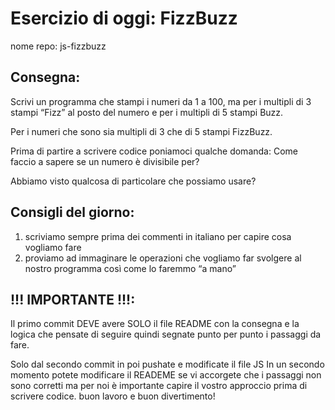 Esercizio di oggi: FizzBuzz
===
nome repo: js-fizzbuzz
## Consegna:
Scrivi un programma che stampi i numeri da 1 a 100,
ma per i multipli di 3 stampi “Fizz” al posto del numero e per i multipli di 5 stampi Buzz.

Per i numeri che sono sia multipli di 3 che di 5 stampi FizzBuzz.

Prima di partire a scrivere codice poniamoci qualche domanda:
Come faccio a sapere se un numero è divisibile per?

Abbiamo visto qualcosa di particolare che possiamo usare?

## Consigli del giorno:
1. scriviamo sempre prima dei commenti in italiano per capire cosa vogliamo fare
2. proviamo ad immaginare le operazioni che vogliamo far svolgere al nostro programma così come lo faremmo “a mano”


## !!! IMPORTANTE !!!:
Il primo commit DEVE avere SOLO il file README con la consegna e la logica che pensate di seguire quindi segnate punto per punto i passaggi da fare.

Solo dal secondo commit in poi pushate e modificate il file JS
In un secondo momento potete modificare il READEME se vi accorgete che i passaggi non sono corretti ma per noi è importante capire il vostro approccio prima di scrivere codice.
buon lavoro e buon divertimento!